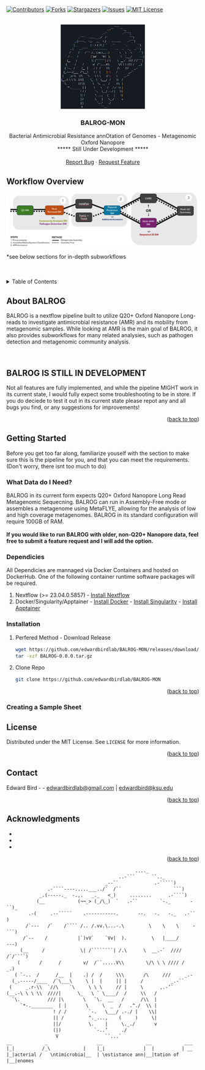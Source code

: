 <a name="readme-top"></a>

<!-- PROJECT SHIELDS -->
[![Contributors][contributors-shield]][contributors-url]
[![Forks][forks-shield]][forks-url]
[![Stargazers][stars-shield]][stars-url]
[![Issues][issues-shield]][issues-url]
[![MIT License][license-shield]][license-url]
<!-- [![LinkedIn][linkedin-shield]][linkedin-url] -->

<!-- PROJECT LOGO -->
<br />
<div align="center">
  <a href="https://github.com/edwardbirdlab/HT-BALRROG">
    <img src="images/balrog_ascii.png" alt="Logo" width="220" height="220">
  </a>

<h3 align="center">BALROG-MON</h3>

  <p align="center">
    Bacterial Antimicrobial Resistance annOtation of Genomes - Metagenomic Oxford Nanopore
    <br />
    ***** Still Under Development *****
    <br />
    <br />
    <a href="https://github.com/edwardbirdlab/HT-BALRROG/issues/new?labels=bug&template=bug-report---.md">Report Bug</a>
    ·
    <a href="https://github.com/edwardbirdlab/HT-BALRROG/issues/new?labels=enhancement&template=feature-request---.md">Request Feature</a>
  </p>
</div>

<!-- Workflow Overview -->
## Workflow Overview

<picture>

  <source media="(prefers-color-scheme: dark)" srcset="images/balrog_workflow_light.png"> 
  <source media="(prefers-color-scheme: light)" srcset="images/balrog_workflow_light.png">
  <img alt="Nextflow Logo" src="images/balrog_workflow_light.png">
</picture>

*see below sections for in-depth subworkflows

<br />
<br />
<!--
<p align="right">(<a href="#readme-top">back to top</a>)</p>
-->

<!-- TABLE OF CONTENTS -->
<details>
  <summary>Table of Contents</summary>
  <ol>
    <li>
      <a href="#about-balrog">About BALROG</a>
    </li>
    <li>
      <a href="#getting-started">Getting Started</a>
      <ul>
        <li><a href="#what-data-do-i-need">What Data do I Need?</a></li>
        <li><a href="#dependicies">Dependicies</a></li>
        <li><a href="#installation">Installation</a></li>
        <li><a href="#creating-a-samplesheet">Creating Sample Sheets</a></li>
        <li><a href="#pipeline-configuriation">Pipeline Configuration</a></li>
      </ul>
    </li>
    <li>
      <a href="#running-balrog">Running Balrog</a>
      <ul>
        <li><a href="#quick-usage">Quick Usage</a></li>
      </ul>
    </li>
    <li>
      <a href="#core-steps">Core Steps</a>
      <ul>
        <li><a href="#data-preprocessing">Preprocessing</a></li>
        <li><a href="#host-removal">Host Removal</a></li>
        <li><a href="#assembly-mobile-element">Assembly and Plasmid Prediction</a></li>
        <li><a href="#amr-annotation">AMR Annotation</a></li>
      </ul>
    </li>
    <li>
      <a href="#optional-steps">Optional Steps</a>
      <ul>
        <li><a href="#community-analysis">Community Analysis</a></li>
        <li><a href="#pathogen-detection">Pathogen Detection</a></li>
        <li><a href="#additional-mobile-element">Additional Mobile Element Annotation</a></li>
        <li><a href="#additional-sequence-identification">AdditionalSequence Identification</a></li>
      </ul>
    </li>
  </ol>
</details>



<!-- ABOUT THE PROJECT -->


## About BALROG

<!-- [![Product Name Screen Shot][product-screenshot]](https://example.com) -->

BALROG is a nextflow pipeline built to utilize Q20+ Oxford Nanopore Long-reads to investigate antimicrobial resistance (AMR) and its mobility from metagenomic samples. While looking at AMR
is the main goal of BALROG, it also provides subworkflows for many related analysies, such as pathogen detection and metagenomic community analysis. 

<br />

## BALROG IS STILL IN DEVELOPMENT

Not all features are fully implemented, and while the pipeline MIGHT work in its current state, I would fully expect some troubleshooting to be in store. If you do deciede to test it out in its current state
please repot any and all bugs you find, or any suggestions for improvements!


<p align="right">(<a href="#readme-top">back to top</a>)</p>




<!-- GETTING STARTED -->
## Getting Started

Before you get too far along, familiarize youself with the section to make sure this is the pipeline for you, and that you can meet the requirements. (Don't worry, there isnt too much to do)

### What Data do I Need?

BALROG in its current form expects Q20+ Oxford Nanopore Long Read Metagenomic Sequecning. BALROG can run in Assembly-Free mode or assembles a metagenome using MetaFLYE, allowing for the analysis of low and high coverage metagenomes. BALROG in its standard configuration
 will require 100GB of RAM.
<br />
<br />
**If you would like to run BALROG with older, non-Q20+ Nanopore data, feel free to submit a feature request and I will add the option.**

### Dependicies

All Dependicies are mannaged via Docker Containers and hosted on DockerHub. One of the following container runtime software packages will be required.
<br />
1. Nextflow (>= 23.04.0.5857) - [Install Nextflow](https://www.nextflow.io/docs/latest/install.html)
2. Docker/Singularity/Apptainer - [Install Docker](https://docs.docker.com/engine/install/) - [Install Singularity](https://docs.sylabs.io/guides/3.0/user-guide/installation.html) - [Install Apptainer](https://apptainer.org/docs/admin/main/installation.html)

### Installation

1. Perfered Method - Download Release
   ```sh
   wget https://github.com/edwardbirdlab/BALROG-MON/releases/download/v0.0.0/BALROG-0.0.0.tar.gz
   tar -xzf BALROG-0.0.0.tar.gz
   ```
2. Clone Repo
   ```sh
   git clone https://github.com/edwardbirdlab/BALROG-MON
   ```

<p align="right">(<a href="#readme-top">back to top</a>)</p>

### Creating a Sample Sheet

<!-- USAGE EXAMPLES 
## Usage

Use this space to show useful examples of how a project can be used. Additional screenshots, code examples and demos work well in this space. You may also link to more resources.

_For more examples, please refer to the [Documentation](https://example.com)_

<p align="right">(<a href="#readme-top">back to top</a>)</p>

-->

<!-- ROADMAP 
## Roadmap

- [ ] Feature 1
- [ ] Feature 2
- [ ] Feature 3
    - [ ] Nested Feature

See the [open issues](https://github.com/edwardbirdlab/HT-BALRROG/issues) for a full list of proposed features (and known issues).

<p align="right">(<a href="#readme-top">back to top</a>)</p>


-->

<!-- LICENSE -->
## License

Distributed under the MIT License. See `LICENSE` for more information.

<p align="right">(<a href="#readme-top">back to top</a>)</p>



<!-- CONTACT -->
## Contact

Edward Bird -  - edwardbirdlab@gmail.com  |  edwardbird@ksu.edu

<p align="right">(<a href="#readme-top">back to top</a>)</p>



<!-- ACKNOWLEDGMENTS -->
## Acknowledgments

* []()
* []()
* []()

<p align="right">(<a href="#readme-top">back to top</a>)</p>

```
                                               ...._
                                         ..-```      ``.._
                                    _--``             .-`````)
               .-````----.....___../`  /``                   ```)
            _.(-----._  -.,.   _._   <_)     ........      .-````)
           (__            (¬¬_> (_/\_)  `   .-``        `-._       -``)_
        .-(     .--`````    .-----------.       --.   -.   -._   .-`` )
       /`---   /`    /```` /.. /.vv.\...-.\         \    \    \     -```)
      /`--    /           |`)vV`    `Vv|  ).         \   |____/       ---)
     (__     /             \| /````````| /.\      \  __.-`  //// /`/````)
    (       /      /        v/  /``.....V\\        \/\ \ \ //// /    _.)  
   ( `-..  /      /__  |    .| /  /     \\\       /\     ///     _.-
  (_.-----/____  /`\___\     \ |  |     || |     /          _.-``
 (     _.r-\\  `//\    `\     \ \ \     // |     \      ,.-’`
(__.-\ \ \ \\  ////|      \_   \ ` \____/  /     \\   /
  `\.          /// |\       \   `\.  __   /      /\\  |
     `*-.________  | |       \     \  _  /   .^./  \\ |
                 ! / /        `-.   \___/ .-./ |    \\|
                 || /         ^._...,    (     )     \|
                 ||/          \.    |     \._./       v
                 (|)            `-..’     ./
                  V                 ``...`                                              
__            _                  __                __	         ___
|_|          /_\            |    |_|              |  |          | __
|_|acterial /   \ntimicrobia|__  | \estistance ann|__|tation of |__|enomes 
```

<!-- MARKDOWN LINKS & IMAGES -->
<!-- https://www.markdownguide.org/basic-syntax/#reference-style-links -->
[contributors-shield]: https://img.shields.io/github/contributors/edwardbirdlab/HT-BALRROG.svg?style=for-the-badge
[contributors-url]: https://github.com/edwardbirdlab/HT-BALRROG/graphs/contributors
[forks-shield]: https://img.shields.io/github/forks/edwardbirdlab/HT-BALRROG.svg?style=for-the-badge
[forks-url]: https://github.com/edwardbirdlab/HT-BALRROG/network/members
[stars-shield]: https://img.shields.io/github/stars/edwardbirdlab/HT-BALRROG.svg?style=for-the-badge
[stars-url]: https://github.com/edwardbirdlab/HT-BALRROG/stargazers
[issues-shield]: https://img.shields.io/github/issues/edwardbirdlab/HT-BALRROG.svg?style=for-the-badge
[issues-url]: https://github.com/edwardbirdlab/HT-BALRROG/issues
[license-shield]: https://img.shields.io/github/license/edwardbirdlab/HT-BALRROG.svg?style=for-the-badge
[license-url]: https://github.com/edwardbirdlab/HT-BALRROG/blob/master/LICENSE
[linkedin-shield]: https://img.shields.io/badge/-LinkedIn-black.svg?style=for-the-badge&logo=linkedin&colorB=555
[linkedin-url]: https://linkedin.com/in/linkedin_username
[Nextflow-url]: https://nextflow.io
[nextflow.io]: https://github.com/nextflow-io/nextflow/workflows/Nextflow%20CI/badge.svg
